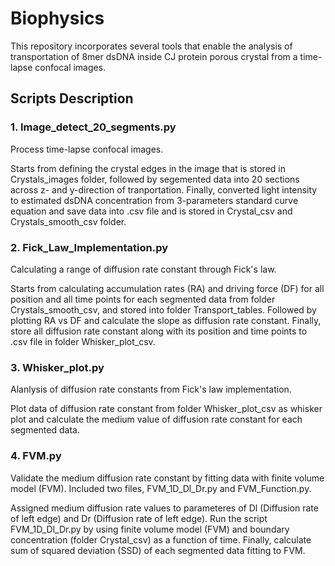 Biophysics
==========
This repository incorporates several tools that enable the analysis of transportation of 8mer dsDNA inside CJ protein porous crystal from a time-lapse confocal images.

## Scripts Description

### 1. Image_detect_20_segments.py

Process time-lapse confocal images.

Starts from defining the crystal edges in the image that is stored in Crystals_images folder, followed by segemented data into 20 sections across z- and y-direction of tranportation. Finally, converted light intensity to estimated dsDNA concentration from 3-parameters standard curve equation and save data into .csv file and is stored in Crystal_csv and Crystals_smooth_csv folder.

### 2. Fick_Law_Implementation.py

Calculating a range of diffusion rate constant through Fick's law.

Starts from calculating accumulation rates (RA) and driving force (DF) for all position and all time points for each segmented data from folder Crystals_smooth_csv, and stored into folder Transport_tables. Followed by plotting RA vs DF and calculate the slope as diffusion rate constant. Finally, store all diffusion rate constant along with its position and time points to .csv file in folder Whisker_plot_csv.

### 3. Whisker_plot.py

Alanlysis of diffusion rate constants from Fick's law implementation.

Plot data of diffusion rate constant from folder Whisker_plot_csv as whisker plot and calculate the medium value of diffusion rate constant for each segmented data.

### 4. FVM.py

Validate the medium diffusion rate constant by fitting data with finite volume model (FVM). Included two files, FVM_1D_Dl_Dr.py and FVM_Function.py.

Assigned medium diffusion rate values to parameteres of Dl (Diffusion rate of left edge) and Dr (Diffusion rate of left edge). Run the script FVM_1D_Dl_Dr.py by using finite volume model (FVM) and boundary concentration (folder Crystal_csv) as a function of time. Finally, calculate sum of squared deviation (SSD) of each segmented data fitting to FVM.
